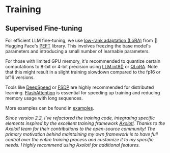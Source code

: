 # Training

## Supervised Fine-tuning

For efficient LLM fine-tuning, we use [low-rank adaptation (LoRA)](https://arxiv.org/abs/2106.09685) from 🤗 Hugging Face's [PEFT](https://github.com/huggingface/peft) library. This involves freezing the base model's parameters and introducing a small number of learnable parameters.

For those with limited GPU memory, it's recommended to quantize certain computations to 8-bit or 4-bit precision using [LLM.int8()](https://arxiv.org/abs/2208.07339) or [QLoRA](https://arxiv.org/abs/2305.14314). Note that this might result in a slight training slowdown compared to the fp16 or bf16 versions.

Tools like [DeepSpeed](https://github.com/microsoft/DeepSpeed) or [FSDP](https://pytorch.org/blog/introducing-pytorch-fully-sharded-data-parallel-api) are highly recommended for distributed learning. [FlashAttention](https://arxiv.org/abs/2307.08691) is essential for speeding up training and reducing memory usage with long sequences.

More examples can be found in [examples](https://github.com/bofenghuang/vigogne/blob/main/examples/train).

*Since version 2.2, I've refactored the training code, integrating specific elements inspired by the excellent training framework [Axolotl](https://github.com/OpenAccess-AI-Collective/axolotl). Thanks to the Axolotl team for their contributions to the open-source community! The primary motivation behind maintaining my own framework is to have full control over the entire training process and customize it to my specific needs. I highly recommend using Axolotl for additional features.*
